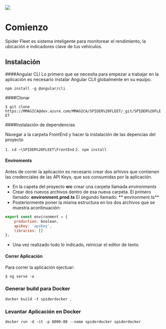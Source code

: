 ![](http://spiderfleetapi.azurewebsites.net/assets/images/logospider.png)
# Comienzo
Spider Fleet es sistema inteligente para monitorear el rendimiento, la ubicación e indicadores clave de tus vehículos.

## Instalación 
####Angular CLI
Lo primero que se necesita para empezar a trabajar en la aplicación  es necesario instalar Angular CLII globalmente en su equipo.

`npm install -g @angular/cli`


####Clonar

`$ git clone https://MMAGICA@dev.azure.com/MMAGICA/SPIDER%20FLEET/_git/SPIDER%20FLEET`

####Instalación de dependencias

Navegar a la carpeta FrontEnd y hacer la instalación de las depencias del proyecto

`1. cd ~\SPIDER%20FLEET\FrontEnd`
`2. npm install`

#### Enviroments
Antes de correr la aplicación es necesario crear dos arhivos que contienen las credenciales de las API Keys, que sos consumidas por la aplicación.
* En la capeta del proyecto **src** crear una carpeta llamada *environments*
* Crear dos nuevos archivos dentro de esa nueva carpeta.
	El primero llamado: **environment.prod.ts**
	El segundo llamado: ** environment.ts**
* Posteriormente poner la misma estructura en los dos archivos que se muestra acontinuación: 
```javascript
export const environment = {
    production: boolean,
    apiKey: 'apiKey',
    libraries: []
};
```
* Una vez realizado todo lo indicado, reiniciar el editor de texto.


####  Correr Aplicación 
Para correr la aplicación ejectuar: 

`$ ng serve -o`

### Generar build para Docker

```docker
docker build -t spiderdocker .
```

### Levantar Aplicación en Docker

```docker
docker run -d -it -p 8000:80 --name spiderdocker spiderdocker
```
